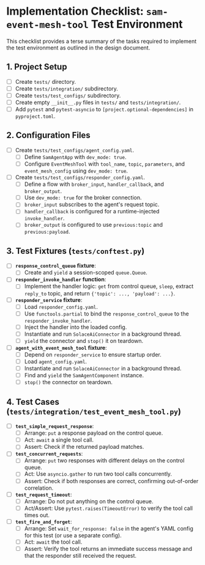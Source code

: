 # Implementation Checklist: `sam-event-mesh-tool` Test Environment

This checklist provides a terse summary of the tasks required to implement the test environment as outlined in the design document.

## 1. Project Setup

- [ ] Create `tests/` directory.
- [ ] Create `tests/integration/` subdirectory.
- [ ] Create `tests/test_configs/` subdirectory.
- [ ] Create empty `__init__.py` files in `tests/` and `tests/integration/`.
- [ ] Add `pytest` and `pytest-asyncio` to `[project.optional-dependencies]` in `pyproject.toml`.

## 2. Configuration Files

- [ ] Create `tests/test_configs/agent_config.yaml`.
    - [ ] Define `SamAgentApp` with `dev_mode: true`.
    - [ ] Configure `EventMeshTool` with `tool_name`, `topic`, `parameters`, and `event_mesh_config` using `dev_mode: true`.
- [ ] Create `tests/test_configs/responder_config.yaml`.
    - [ ] Define a flow with `broker_input`, `handler_callback`, and `broker_output`.
    - [ ] Use `dev_mode: true` for the broker connection.
    - [ ] `broker_input` subscribes to the agent's request topic.
    - [ ] `handler_callback` is configured for a runtime-injected `invoke_handler`.
    - [ ] `broker_output` is configured to use `previous:topic` and `previous:payload`.

## 3. Test Fixtures (`tests/conftest.py`)

- [ ] **`response_control_queue` fixture**:
    - [ ] Create and `yield` a session-scoped `queue.Queue`.
- [ ] **`responder_invoke_handler` function**:
    - [ ] Implement the handler logic: `get` from control queue, `sleep`, extract `reply_to` topic, and return `{'topic': ..., 'payload': ...}`.
- [ ] **`responder_service` fixture**:
    - [ ] Load `responder_config.yaml`.
    - [ ] Use `functools.partial` to bind the `response_control_queue` to the `responder_invoke_handler`.
    - [ ] Inject the handler into the loaded config.
    - [ ] Instantiate and run `SolaceAiConnector` in a background thread.
    - [ ] `yield` the connector and `stop()` it on teardown.
- [ ] **`agent_with_event_mesh_tool` fixture**:
    - [ ] Depend on `responder_service` to ensure startup order.
    - [ ] Load `agent_config.yaml`.
    - [ ] Instantiate and run `SolaceAiConnector` in a background thread.
    - [ ] Find and `yield` the `SamAgentComponent` instance.
    - [ ] `stop()` the connector on teardown.

## 4. Test Cases (`tests/integration/test_event_mesh_tool.py`)

- [ ] **`test_simple_request_response`**:
    - [ ] Arrange: `put` a response payload on the control queue.
    - [ ] Act: `await` a single tool call.
    - [ ] Assert: Check if the returned payload matches.
- [ ] **`test_concurrent_requests`**:
    - [ ] Arrange: `put` two responses with different delays on the control queue.
    - [ ] Act: Use `asyncio.gather` to run two tool calls concurrently.
    - [ ] Assert: Check if both responses are correct, confirming out-of-order correlation.
- [ ] **`test_request_timeout`**:
    - [ ] Arrange: Do not put anything on the control queue.
    - [ ] Act/Assert: Use `pytest.raises(TimeoutError)` to verify the tool call times out.
- [ ] **`test_fire_and_forget`**:
    - [ ] Arrange: Set `wait_for_response: false` in the agent's YAML config for this test (or use a separate config).
    - [ ] Act: `await` the tool call.
    - [ ] Assert: Verify the tool returns an immediate success message and that the responder still received the request.
